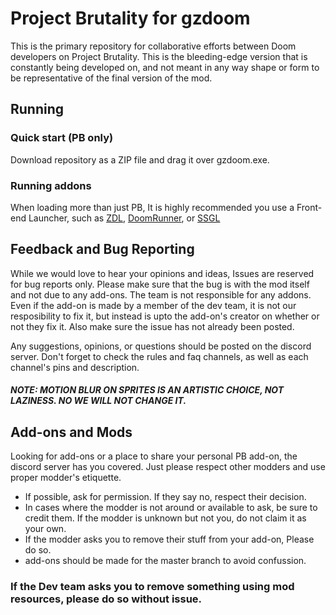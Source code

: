 # Project Brutality for gzdoom
This is the primary repository for collaborative efforts between Doom developers on Project Brutality.
This is the bleeding-edge version that is constantly being developed on, and not meant in any way shape or form to be representative of the final version of the mod.

## Running
### Quick start (PB only) 
Download repository as a ZIP file and drag it over gzdoom.exe.
### Running addons
When loading more than just PB, It is highly recommended you use a Front-end Launcher, such as [ZDL](https://github.com/lcferrum/qzdl/releases), [DoomRunner](https://github.com/Youda008/DoomRunner/releases), or [SSGL](https://github.com/FreaKzero/ssgl-doom-launcher/releases)

## Feedback and Bug Reporting
While we would love to hear your opinions and ideas, Issues are reserved for bug reports only. Please make sure that the bug is with the mod itself and not due to any add-ons. The team is not responsible for any addons. Even if the add-on is made by a member of the dev team, it is not our resposibility to fix it, but instead is upto the add-on's creator on whether or not they fix it. Also make sure the issue has not already been posted.

Any suggestions, opinions, or questions should be posted on the discord server. Don't forget to check the rules and faq channels, as well as each channel's pins and description.

##### NOTE: MOTION BLUR ON SPRITES IS AN ARTISTIC CHOICE, NOT LAZINESS. NO WE WILL NOT CHANGE IT.

## Add-ons and Mods
Looking for add-ons or a place to share your personal PB add-on, the discord server has you covered. Just please respect other modders and use proper modder's etiquette.
- If possible, ask for permission. If they say no, respect their decision.
- In cases where the modder is not around or available to ask, be sure to credit them. If the modder is unknown but not you, do not claim it as your own.
- If the modder asks you to remove their stuff from your add-on, Please do so.
- add-ons should be made for the master branch to avoid confussion.

### If the Dev team asks you to remove something using mod resources, please do so without issue.
